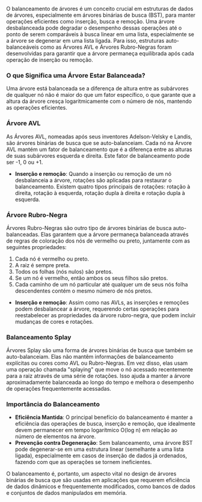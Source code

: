 O balanceamento de árvores é um conceito crucial em estruturas de dados de árvores, especialmente em árvores binárias de busca (BST), para manter operações eficientes como inserção, busca e remoção. Uma árvore desbalanceada pode degradar o desempenho dessas operações até o ponto de serem comparáveis à busca linear em uma lista, especialmente se a árvore se degenerar em uma lista ligada. Para isso, estruturas auto-balanceáveis como as Árvores AVL e Árvores Rubro-Negras foram desenvolvidas para garantir que a árvore permaneça equilibrada após cada operação de inserção ou remoção.

### O que Significa uma Árvore Estar Balanceada?

Uma árvore está balanceada se a diferença de altura entre as subárvores de qualquer nó não é maior do que um fator específico, o que garante que a altura da árvore cresça logaritmicamente com o número de nós, mantendo as operações eficientes.

### Árvore AVL

As Árvores AVL, nomeadas após seus inventores Adelson-Velsky e Landis, são árvores binárias de busca que se auto-balanceiam. Cada nó na Árvore AVL mantém um fator de balanceamento que é a diferença entre as alturas de suas subárvores esquerda e direita. Este fator de balanceamento pode ser -1, 0 ou +1.

- **Inserção e remoção**: Quando a inserção ou remoção de um nó desbalanceia a árvore, rotações são aplicadas para restaurar o balanceamento. Existem quatro tipos principais de rotações: rotação à direita, rotação à esquerda, rotação dupla à direita e rotação dupla à esquerda.

### Árvore Rubro-Negra

Árvores Rubro-Negras são outro tipo de árvores binárias de busca auto-balanceadas. Elas garantem que a árvore permaneça balanceada através de regras de coloração dos nós de vermelho ou preto, juntamente com as seguintes propriedades:
1. Cada nó é vermelho ou preto.
2. A raiz é sempre preta.
3. Todos os folhas (nós nulos) são pretos.
4. Se um nó é vermelho, então ambos os seus filhos são pretos.
5. Cada caminho de um nó particular até qualquer um de seus nós folha descendentes contém o mesmo número de nós pretos.

- **Inserção e remoção**: Assim como nas AVLs, as inserções e remoções podem desbalancear a árvore, requerendo certas operações para reestabelecer as propriedades da árvore rubro-negra, que podem incluir mudanças de cores e rotações.

### Balanceamento Splay

Árvores Splay são uma forma de árvores binárias de busca que também se auto-balanceiam. Elas não mantêm informações de balanceamento explícitas ou cores como AVL ou Rubro-Negras. Em vez disso, elas usam uma operação chamada "splaying" que move o nó acessado recentemente para a raiz através de uma série de rotações. Isso ajuda a manter a árvore aproximadamente balanceada ao longo do tempo e melhora o desempenho de operações frequentemente acessadas.

### Importância do Balanceamento

- **Eficiência Mantida**: O principal benefício do balanceamento é manter a eficiência das operações de busca, inserção e remoção, que idealmente devem permanecer em tempo logarítmico O(log n) em relação ao número de elementos na árvore.
- **Prevenção contra Degeneração**: Sem balanceamento, uma árvore BST pode degenerar-se em uma estrutura linear (semelhante a uma lista ligada), especialmente em casos de inserção de dados já ordenados, fazendo com que as operações se tornem ineficientes.

O balanceamento é, portanto, um aspecto vital no design de árvores binárias de busca que são usadas em aplicações que requerem eficiência de dados dinâmicos e frequentemente modificados, como bancos de dados e conjuntos de dados manipulados em memória.